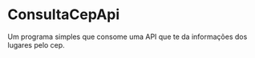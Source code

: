 # ConsultaCepApi
Um programa simples que consome uma API que te da informações dos lugares pelo cep.
